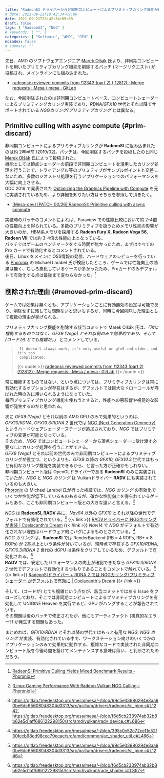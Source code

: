```yaml
---
title: "RadeonSI ドライバーから非同期コンピュートによるプリミティブカリング機能が削除"
# date: 2021-09-21T18:42:34+09:00
date: 2021-09-21T23:42:34+09:00
draft: false
tags: [ "RadeonSI", "NGG" ]
# keywords: [ "", ]
categories: [ "Software", "AMD", "GPU" ]
noindex: false
# summary: ""
---
```


先日、AMD のソフトウェアエンジニア [Marek Olšák](https://gitlab.freedesktop.org/mareko) 氏より、非同期コンピュートを用いたプリミティブカリング機能を削除するパッチ (マージリクエスト) が投稿され、メインラインにも組み込まれた。  

 * [radeonsi: reviewed commits from !12343 (part 2) (!12812) · Merge requests · Mesa / mesa · GitLab](https://gitlab.freedesktop.org/mesa/mesa/-/merge_requests/12812/commits)

なお、今回削除されたのは非同期コンピュートベース、コンピュートシェーダーによるプリミティングカリング実装であり、*RDNA/GFX10* 世代とそれ以降でサポートされている *NGGカリング/プリミティブカリング* とは異なる。  

## Primitive culling with async compute {#prim-discard}

非同期コンピュートによるプリミティブカリングが **RadeonSI** に組み込まれたのは約 2年半前 (2019/02)。パッチは、今回削除するパッチを投稿したのと同じ [Marek Olšák](https://gitlab.freedesktop.org/mareko) 氏によって投稿された。  
機能としては頂点シェーダーの前段で非同期コンピュートを活用したカリング処理を行うことで、トライアングル等のプリミティブがサンプルポイントと交差しないため、多数のジオメトリ処理を行うアプリケーションでのパフォーマンスを大幅に向上させる。  
GDC 2016 で発表された [Optimizing the Graphics Pipeline with Compute](https://archive.org/details/GDC2016Wihlidal) を元に実装されているため、より詳細を知りたい方はそちらを参照して頂きたく。  

 * [[Mesa-dev] [PATCH 00/26] RadeonSI: Primitive culling with async compute](https://lists.freedesktop.org/archives/mesa-dev/2019-February/215085.html)

実装時のパッチのコメントによれば、Paraview での性能比較において約 2-4倍の性能向上を得られている。多数のプリミティブを扱うためメモリ性能の影響が大きいのか、HBM系メモリを採用する **Radeon Fury X, Radeon Vega 56, Radeon VII** では約 3-4倍の性能向上となっている。  
パッチではゲームのベンチマークをする時間が無かったため、まずはすべての Pro カードで有効化するとコメントされている。  
後日、Linux をメインに OSS情報の発信、ハードウェアのレビューを行っている [Phoronix](https://www.phoronix.com/) の Michael Larabel 氏が検証したところ、ゲームでは性能向上の効果は無く、むしろ悪化しているケースが多かったため、Proカードのみデフォルトで有効化する点は最後まで変わらなかった。[^prim-discard-game]  


[^prim-discard-game]: [RadeonSI Primitive Culling Yields Mixed Benchmark Results - Phoronix](https://www.phoronix.com/scan.php?page=news_item&px=RadeonSI-Prim-Culling-Tests)

## 削除された理由 {#removed-prim-discard}

ゲームでは効果は無くとも、アプリケーションごとに有効無効の設定は可能であり、削除せずに残しても問題ないと思いもするが、同時に今回削除した理由として複数の理由が挙げられる。  

プリミティブカリング機能を削除する該当コミットで Marek Olšák 氏は、*「常に機能するものではなく、GFX9 (Vega) とそれ以前のみで効果的であり、そして (コードが) とても複雑だ。」* とコメントしている。  

 > 		It doesn't always work, it's only useful on gfx9 and older, and it's too
 > 		complicated.
 >
 > {{< quote >}} [radeonsi: reviewed commits from !12343 (part 2) (!12812) · Merge requests · Mesa / mesa · GitLab](https://gitlab.freedesktop.org/mesa/mesa/-/merge_requests/12812/diffs?commit_id=576f8394db652feffd6f57eaaf5fad4daa0ea409) {{< /quote >}}

常に機能するものではない、という点については、プリミティブカリングは常に有効化するオプションが存在はするが、デフォルトでは巨大なドローコールが呼ばれた時のみに用いられるようになっていた。  
毎回プリミティブカリング機能を使おうとすると、性能への悪影響や視覚的な影響が発生するのだと思われる。  

次に *GFX9 (Vega)* とそれ以前の AMD GPU のみで効果的というのは、*GFX10/RDNA, GFX10.3/RDNA 2* 世代では [NGG (Next Generation Geometry)](/tags/ngg) というハードウェアシェーダーステージが追加されており、*NGG* ではプリミティブの変更が可能となっている。  
そのため、*NGG* ではコンピュートシェーダーから頂点シェーダーに受け渡す必要なしにカリング処理を行うことができる。  
*GFX9 (Vega)* とそれ以前の世代のみで非同期コンピュートによるプリミティブカリングが役立つ、というよりも、*GFX9* 以降の *GFX10, GFX10.3* 世代ではもっと有用なカリング機能を実装できるから、と言った方が正確かもしれない。  
非同期コンピュート版は OpenGLドライバーである **RadeonSI** のみに実装されていたが、*NGG* と *NGG カリング* は Vulkanドライバー **RADV** にも実装されているのも大きい。  
[Phoronix](https://www.phoronix.com/) の Michael Larabel 氏が行った検証では、*NGG カリング* の有効化でいくつか性能が低下しているものもあるが、確かな性能向上を得られているゲームもあり、ここも非同期コンピュート版との大きな違いと言える。[^nggc-perf]  

[^nggc-perf]: [[Linux Gaming Performance With Radeon Vulkan NGG Culling - Phoronix](https://www.phoronix.com/scan.php?page=article&item=radeon-radv-nggc&num=4)]

*NGG* は **RadeonSI, RADV** 共に、*Navi14* 以外の *GFX10* とそれ以降の世代でデフォルトで有効化されている。[^ngg-default]
{{< link >}} [RADVドライバーに NGGカリングが実装 | Coelacanth's Dream](/posts/2021/07/26/radv-nggc/) {{< /link >}}
*Navi14* で *NGG* がデフォルトで有効化されない理由はハードウェア的にバグによるものとされている。[^navi14-hw-bug]  
*NGG カリング* は、**RadeonSI** では RenderBackend (RB = 4 ROPs, RB+ = 8 ROPs) が 2基以上という条件が付いているが、現時点で存在する *GFX10/RDNA, GFX10.3/RDNA 2* 世代の dGPU は条件をクリアしているため、デフォルトで有効化される。[^radeonsi-nggc]  
**RADV** では、安定したパフォーマンスの向上が確認できたなら *GFX10.3/RDNA 2* 世代でデフォルトで有効化するつもりであることをコメントで触れている。[^radv-nggc]  
{{< link >}} [RadeonSIドライバー + RDNA 2 では NGGカリング/プリミティブシェーダー がデフォルトで有効に | Coelacanth's Dream](/posts/2020/10/17/gfx103-default-ngg-culling/#fn:navi1x-pro-nggc) {{< /link >}}

[^ngg-default]: <https://gitlab.freedesktop.org/mesa/mesa/-/blob/99c5e03986294e3aa90be6dc656080d8304d3313/src/gallium/drivers/radeonsi/si_pipe.c#L1242>,<br> <https://gitlab.freedesktop.org/mesa/mesa/-/blob/f6d5cb233974ab32b8b62e5d1aff686122298150/src/amd/vulkan/radv_device.c#L686>
[^radeonsi-nggc]: <https://gitlab.freedesktop.org/mesa/mesa/-/blob/99c5e03986294e3aa90be6dc656080d8304d3313/src/gallium/drivers/radeonsi/si_pipe.c#L1246>
[^radv-nggc]: <https://gitlab.freedesktop.org/mesa/mesa/-/blob/f6d5cb233974ab32b8b62e5d1aff686122298150/src/amd/vulkan/radv_shader.c#L897>
[^navi14-hw-bug]: <https://gitlab.freedesktop.org/mesa/mesa/-/blob/395c0c52c72ce11c52130fecb98ed98cec79eeae/src/amd/common/ac_shader_util.c#L466>

そして、(コードが) とても複雑という点だが、該当コミットではある Issue をクローズしており、そこでは非同期コンピュートによるプリミティブカリングを有効化して UNIGINE Heaven を実行すると、GPU がハングすることが報告されている。  
その問題は後のパッチで修正されたが、他にもアーティファクト (視覚的なエラー?) が発生する問題もあった。  

まとめれば、*GFX10/RDNA* とそれ以降の世代ではもっと有用な *NGG*, *NGG カリング* が実装、有効化されている中で、ワークステーション向けのいくつかのアプリケーションのみで効果的に動作する、複雑なコードで実装された非同期コンピュート版を今後時間を掛けてメンテナンスする意味は薄い、と判断されたのだろう。  


